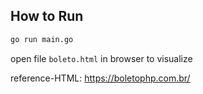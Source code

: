 
## How to Run

```bash
go run main.go
```

open file `boleto.html` in browser to visualize

reference-HTML: https://boletophp.com.br/